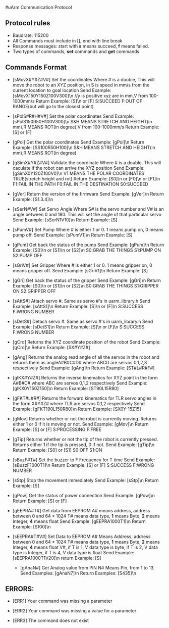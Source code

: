 #uArm Communication Protocol
## Protocol rules
- Baudrate: 115200
- All Commands must include in \[\], end with line break
- Response messages: start with **s** means succeed, **f** means failed.
- Two types of commands, **set** commands and **get** commands.

## Commands Format
-  \[sMovX#Y#Z#V#\]  Set the coordinates
	Where # is a double, This will move the robot to an XYZ position, in S is speed in  mm/s from the current location to goal location
				  Send Example:   \[sMovX150Y150Z100V300\]\\n   //y is positive  xyz are in mm,V from 100-1000mm/s
				  Return Example: \[S\]\\n or \[F\]  S:SUCCEED F:OUT OF RANGE(but will go to the closest point)

-  \[sPolS#R#H#V#\]  Set the polar coordinates
				  Send Example:   \[sPolS150R50H100V300\]\\n  S&H MEANS STRETCH AND HEIGHT(in mm),R MEANS ROT(in degree),V from 100-1000mm/s
		  Return Example: \[S\] or \[F\]

 - \[gPol\]          Get the polar coordinates
				  Send Example:   \[gPol\]\\n
		  Return Example: \[SS100R50H100\]\\n   S&H MEANS STRETCH AND HEIGHT(in mm),R MEANS ROT(in degree)

  - \[gSimX#Y#Z#V#\]  Validate the coordinate
	Where # is a double, This will caculate if the robot can arrive the XYZ position
		  Send Example:   \[gSimX0Y120Z100V0\]\\n          V1 MEANS THE POLAR COORDINATES TRUE(stretch height and rot)
  		  Return Example: \[S0\]\\n or \[F0\]\\n or \[F1\]\\n    F1:FAIL IN THE PATH   F0:FAIL IN THE DESTINATION   S0:SUCCEED

 - \[gVer\]          Return the version of the firmware
				  Send Example:   \[gVer\]\\n
		  Return Example: \[S1.3.4\]\\n

  - \[sSerN#V#\]      Set Servo Angle
	Where S# is the servo number and V# is an angle between 0 and 180. This will set the angle of that particular servo
				  Send Example:   \[sSerN1V10\]\\n
				  Return Example: \[S\]

 - \[sPumV#\]       Set Pump
	 Where # is either 1 or 0. 1 means pump on, 0 means pump off.
				  Send Example:   \[sPumV1\]\\n
				  Return Example: \[S\]

 - \[gPum\]	  Get back the status of the pump
				  Send Example:   \[gPum\]\\n
				  Return Example: \[S0\]\\n or \[S1\]\\n or \[S2\]\\n   S0:GRAB THE THINGS   S1:PUMP ON   S2:PUMP OFF

  - \[sGriV#\]        Set Gripper
		Where # is either 1 or 0. 1 means gripper on, 0 means gripper off.
				  Send Example:   \[sGriV1\]\\n
				  Return Example: \[S\]

  - \[gGri\]	  Get back the status of the gripper
				  Send Example:   \[gGri\]\\n
				  Return Example: \[S0\]\\n or \[S1\]\\n or \[S2\]\\n   S0:GRAB THE THINGS   S1:GRIPPER ON   S2:GRIPPER OFF

  - \[sAttS#\]        Attach servo #. Same as servo #'s in uarm_library.h
				  Send Example:   \[sAttS1\]\\n
				  Return Example: \[S\]\\n or \[F\]\\n  S:SUCCESS   F:WRONG NUMBER

 - \[sDetS#\]      Detach servo #. Same as servo #'s in uarm_library.h
				  Send Example:   \[sDetS1\]\\n
				  Return Example: \[S\]\\n or \[F\]\\n   S:SUCCESS   F:WRONG NUMBER

  - \[gCrd\]          Returns the XYZ coordinate position of the robot
				  Send Example:   \[gCrd\]\\n
				  Return Example: \[SX#Y#Z#\]

  - \[gAng\]          Returns the analog read angle of all the servos in the robot and returns them as angleA#B#C#D# where ABCD are servos 0,1,2,3 respectively
				  Send Example:   \[gAng\]\\n
				  Return Example: \[ST#L#R#F#\]

 - \[gIKX#Y#Z#\]     Returns the inverse kinematics for XYZ point in the form A#B#C# where ABC are servos 0,1,2 respectively
				  Send Example:   \[gIKX0Y150Z150\]\\n
				  Return Example: \[ST90L15R80\]

  - \[gFKT#L#R#\]     Returns the forward kinematics for TLR servo angles in the form X#Y#Z# where TLR are servos 0,1,2 respectively
				  Send Example:   \[gFKT190L150R80\]\\n
				  Return Example: \[SX0Y-15Z15\]

  - \[gMov\]          Returns whether or not the robot is currently moving. Returns either 1 or 0 if it is moving or not.
				  Send Example: \[gMov\]\\n
				  Return Example: \[S\] or \[F\]  S:PROCESSING F:FREE

  - \[gTip\]          Returns whether or not the tip of the robot is currently pressed. Returns either 1 if the tip is pressed, 0 if not.
				  Send Example: \[gTip\]\\n
				  Return Example: \[S0\] or \[S1\]  S0:OFF S1:ON

  - \[sBuzF#T#\]      Set the buzzer to F Frequency for T time
				  Send Example:   \[sBuzzF1000T1\]\\n
				  Return Example: \[S\] or \[F\]  S:SUCCESS  F:WRONG NUMBER

  - \[sStp\]          Stop the movement immediately
				  Send Example:   \[sStp\]\\n
				  Return Example: \[S\]

  - \[gPow\]          Get the status of power connection
				  Send Example:   \[gPow\]\\n
				  Return Example: \[S\] or \[F\]
 - \[gEEPRA#T#\]   Get data from EEPROM
				A# means address, address between 0 and 64 \* 1024
				T# means data type, **1** means Byte, **2** means Integer, **4** means float
				Send Example: \[gEEPRA1000T1\]\\n
				Return Example: \[S100\]\\n
- \[sEEPRA#T#V#\] Set Data to EEPROM
				A# Means Address, address between 0 and 64 \* 1024
				T# means data type, **1** means Byte, **2** means Integer, **4** means float
				V#, if T is 1, V data type is byte, if T is 2, V data type is Integer, if T is 4, V data type is float
				Send Example: \[sEEPRA1000T1V20\]\n
				return Example: \[S\]
	- \[gAnaN#\] Get Analog value from PIN
				N# Means Pin, from 1 to 13.
				Send Examples: \[gAnaN7\]\\n
				Return Examples: \[S435\]\\n


## ERRORS:
 - \[ERR1\]          Your command was missing a parameter

  - \[ERR2\]          Your command was missing a value for a parameter

  - \[ERR3\]	  The command does not exist
